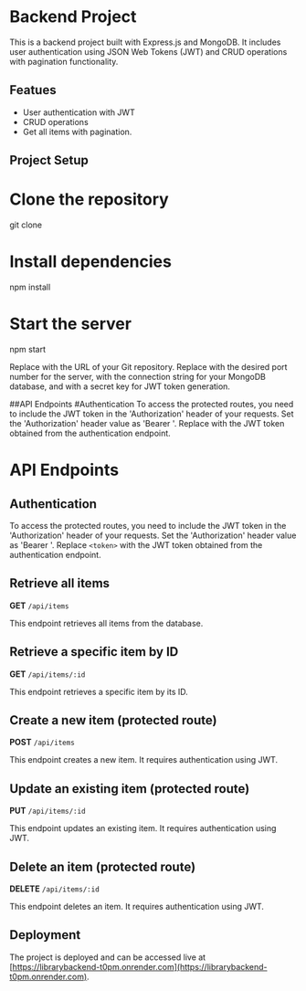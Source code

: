 # Backend Project

This is a backend project built with Express.js and MongoDB. It includes user authentication using JSON Web Tokens (JWT) and CRUD operations with pagination functionality.

## Featues
* User authentication with JWT
* CRUD operations
* Get all items with pagination.

## Project Setup

# Clone the repository
git clone <repository-url>

# Install dependencies
npm install

# Start the server
npm start

Replace <repository-url> with the URL of your Git repository. Replace <server-port> with the desired port number for the server, <mongodb-connection-string> with the connection string for your MongoDB database, and <jwt-secret-key> with a secret key for JWT token generation.

##API Endpoints
#Authentication
To access the protected routes, you need to include the JWT token in the 'Authorization' header of your requests. Set the 'Authorization' header value as 'Bearer <token>'. Replace <token> with the JWT token obtained from the authentication endpoint.

# API Endpoints

## Authentication

To access the protected routes, you need to include the JWT token in the 'Authorization' header of your requests. Set the 'Authorization' header value as 'Bearer <token>'. Replace `<token>` with the JWT token obtained from the authentication endpoint.

## Retrieve all items

**GET** `/api/items`

This endpoint retrieves all items from the database.

## Retrieve a specific item by ID

**GET** `/api/items/:id`

This endpoint retrieves a specific item by its ID.

## Create a new item (protected route)

**POST** `/api/items`

This endpoint creates a new item. It requires authentication using JWT.

## Update an existing item (protected route)

**PUT** `/api/items/:id`

This endpoint updates an existing item. It requires authentication using JWT.

## Delete an item (protected route)

**DELETE** `/api/items/:id`

This endpoint deletes an item. It requires authentication using JWT.

## Deployment

The project is deployed and can be accessed live at [https://librarybackend-t0pm.onrender.com](https://librarybackend-t0pm.onrender.com).

